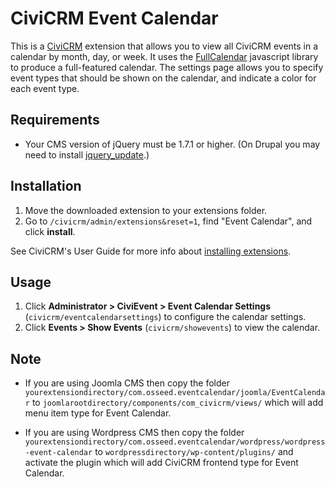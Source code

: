 # CiviCRM Event Calendar

This is a [CiviCRM](https://civicrm.ord) extension that allows you to view all CiviCRM events in a calendar by month, day, or week. It uses the [FullCalendar](https://fullcalendar.io) javascript library to produce a full-featured calendar. The settings page allows you to specify event types that should be shown on the calendar, and indicate a color for each event type. 

## Requirements

* Your CMS version of jQuery must be 1.7.1 or higher. (On Drupal you may need to install [jquery_update](https://www.drupal.org/project/jquery_update).)

## Installation

1. Move the downloaded extension to your extensions folder.
2. Go to `/civicrm/admin/extensions&reset=1`, find "Event Calendar", and click **install**.

See CiviCRM's User Guide for more info about [installing extensions](https://docs.civicrm.org/user/en/latest/introduction/extensions/#installing-extensions).

## Usage

1. Click **Administrator > CiviEvent > Event Calendar Settings** (`civicrm/eventcalendarsettings`) to configure the calendar settings.
2. Click **Events > Show Events** (`civicrm/showevents`) to view the calendar.

## Note

* If you are using Joomla CMS then copy the folder `yourextensiondirectory/com.osseed.eventcalendar/joomla/EventCalendar` to `joomlarootdirectory/components/com_civicrm/views/` which will add menu item type for Event Calendar.

* If you are using Wordpress CMS then copy the folder `yourextensiondirectory/com.osseed.eventcalendar/wordpress/wordpress-event-calendar` to `wordpressdirectory/wp-content/plugins/` and activate the plugin which will add CiviCRM frontend type for Event Calendar.
